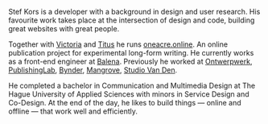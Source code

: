 Stef Kors is a developer with a background in design and user research. His favourite work takes place at the intersection of design and code, building great websites with great people.

Together with [Victoria](http://dkdkpl.com) and [Titus](http://titusknegtel.nl) he runs [oneacre.online](https://www.oneacre.online). An online publication project for experimental long-form writing. He currently works as a front-end engineer at [Balena](https://www.balena.io). Previously he worked at [Ontwerpwerk](https://www.ontwerpwerk.nl), [PublishingLab](https://www.publishinglab.nl/), [Bynder](https://www.bynder.com/en/), [Mangrove](https://www.mangrove.com), [Studio Van Den](http://www.vandencollection.com).

He completed a bachelor in Communication and Multimedia Design at The Hague University of Applied Sciences with minors in Service Design and Co-Design. At the end of the day, he likes to build things — online and offline — that work well and efficiently.
